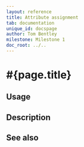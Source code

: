 ```yaml
---
layout: reference
title: Attribute assignment
tab: documentation
unique_id: docspage
author: Tom Bentley
milestone: Milestone 1
doc_root: ../..
---
```


# #{page.title}


## Usage 


## Description


## See also


